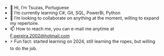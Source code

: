 - 👋 Hi, I’m Tsuzas, Portuguese
- 🌱 I’m currently learning C#, Git, SQL, PowerBi, Python
- 💞️ I’m looking to collaborate on anything at the moment, willing to expand my repertoire.
- 📫 How to reach me, you can e-mail me anytime at F.pereira.2002@hotmail.com
- ⚡ Fun fact: started learning on 2024, still learning the ropes, but willing to do the job.

<!---
Tsuzas/Tsuzas is a ✨ special ✨ repository because its `README.md` (this file) appears on your GitHub profile.
You can click the Preview link to take a look at your changes.
--->
